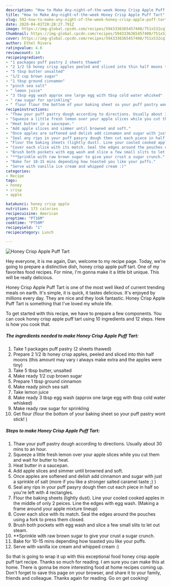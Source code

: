 ```yaml
---
description: "How to Make Any-night-of-the-week Honey Crisp Apple Puff Tart"
title: "How to Make Any-night-of-the-week Honey Crisp Apple Puff Tart"
slug: 502-how-to-make-any-night-of-the-week-honey-crisp-apple-puff-tart
date: 2020-04-01T20:28:27.791Z
image: https://img-global.cpcdn.com/recipes/5943336365457408/751x532cq70/honey-crisp-apple-puff-tart-recipe-main-photo.jpg
thumbnail: https://img-global.cpcdn.com/recipes/5943336365457408/751x532cq70/honey-crisp-apple-puff-tart-recipe-main-photo.jpg
cover: https://img-global.cpcdn.com/recipes/5943336365457408/751x532cq70/honey-crisp-apple-puff-tart-recipe-main-photo.jpg
author: Ethel Rivera
ratingvalue: 4.6
reviewcount: 14
recipeingredient:
- "1 packages puff pastry 2 sheets thawed"
- "2 1/2 lb honey crisp apples peeled and sliced into thin half moons this amount may vary i always make extra and the apples were tiny"
- "5 tbsp butter unsalted"
- "1/2 cup brown sugar"
- "1 tbsp ground cinnamon"
- "pinch sea salt"
- " lemon juice"
- "3 tbsp egg wash approx one large egg with tbsp cold water whisked"
- " raw sugar for sprinkling"
- " flour flour the bottom of your baking sheet so your puff pastry wont stick "
recipeinstructions:
- "Thaw your puff pastry dough according to directions. Usually about 30 mins to an hour."
- "Squeeze a little fresh lemon over your apple slices while you cut them and wait for butter to heat."
- "Heat butter in a saucepan."
- "Add apple slices and simmer until browned and soft."
- "Once apples are softened and delish add cinnamon and sugar with just a sprinkle of salt (more if you like a stronger salted caramel taste ;) )"
- "Seal any rips in your puff pasyry dough then cut each piece in half so you&#39;re left with 4 rectangles."
- "Flour the baking sheets (lightly dust). Line your cooled cooked apples in the middle of only 2 peices.  Line the edges with egg wash. (Making a frame around your apple mixture lineup)"
- "Cover each slice with its match. Seal the edges around the pouches using a fork to press them closed."
- "Brush both pockets with egg wash and slice a few small slits to let out steam."
- "**Sprinkle with raw brown sugar to give your crust a sugar crunch."
- "Bake for 10-15 mins depending how toasted you like your puffs."
- "Serve with vanilla ice cream and whipped cream :)"
categories:
- Recipe
tags:
- honey
- crisp
- apple

katakunci: honey crisp apple 
nutrition: 173 calories
recipecuisine: American
preptime: "PT16M"
cooktime: "PT50M"
recipeyield: "1"
recipecategory: Lunch

---
```



![Honey Crisp Apple Puff Tart](https://img-global.cpcdn.com/recipes/5943336365457408/751x532cq70/honey-crisp-apple-puff-tart-recipe-main-photo.jpg)

Hey everyone, it is me again, Dan, welcome to my recipe page. Today, we're going to prepare a distinctive dish, honey crisp apple puff tart. One of my favorites food recipes. For mine, I'm gonna make it a little bit unique. This will be really delicious.



Honey Crisp Apple Puff Tart is one of the most well liked of current trending meals on earth. It's simple, it is quick, it tastes delicious. It's enjoyed by millions every day. They are nice and they look fantastic. Honey Crisp Apple Puff Tart is something that I've loved my whole life.


To get started with this recipe, we have to prepare a few components. You can cook honey crisp apple puff tart using 10 ingredients and 12 steps. Here is how you cook that.

##### The ingredients needed to make Honey Crisp Apple Puff Tart:

1. Take 1 packages puff pastry (2 sheets thawed)
1. Prepare 2 1/2 lb honey crisp apples, peeled and sliced into thin half moons (this amount may vary i always make extra and the apples were tiny)
1. Take 5 tbsp butter, unsalted
1. Make ready 1/2 cup brown sugar
1. Prepare 1 tbsp ground cinnamon
1. Make ready pinch sea salt
1. Take  lemon juice
1. Make ready 3 tbsp egg wash (approx one large egg with tbsp cold water whisked)
1. Make ready  raw sugar for sprinkling
1. Get  flour (flour the bottom of your baking sheet so your puff pastry wont stick! )




##### Steps to make Honey Crisp Apple Puff Tart:

1. Thaw your puff pastry dough according to directions. Usually about 30 mins to an hour.
1. Squeeze a little fresh lemon over your apple slices while you cut them and wait for butter to heat.
1. Heat butter in a saucepan.
1. Add apple slices and simmer until browned and soft.
1. Once apples are softened and delish add cinnamon and sugar with just a sprinkle of salt (more if you like a stronger salted caramel taste ;) )
1. Seal any rips in your puff pasyry dough then cut each piece in half so you&#39;re left with 4 rectangles.
1. Flour the baking sheets (lightly dust). Line your cooled cooked apples in the middle of only 2 peices.  Line the edges with egg wash. (Making a frame around your apple mixture lineup)
1. Cover each slice with its match. Seal the edges around the pouches using a fork to press them closed.
1. Brush both pockets with egg wash and slice a few small slits to let out steam.
1. **Sprinkle with raw brown sugar to give your crust a sugar crunch.
1. Bake for 10-15 mins depending how toasted you like your puffs.
1. Serve with vanilla ice cream and whipped cream :)




So that is going to wrap it up with this exceptional food honey crisp apple puff tart recipe. Thanks so much for reading. I am sure you can make this at home. There is gonna be more interesting food at home recipes coming up. Don't forget to save this page on your browser, and share it to your family, friends and colleague. Thanks again for reading. Go on get cooking!
